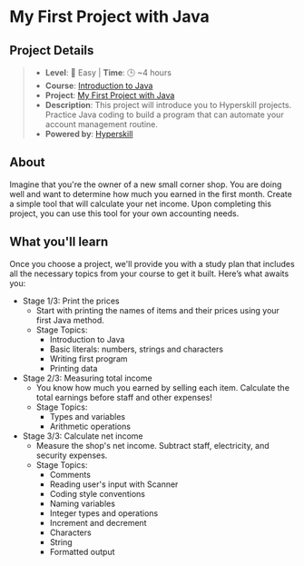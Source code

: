 # My First Project with Java

## Project Details
> - **Level**: 🌟 Easy | **Time**: 🕒 ~4 hours
> - **Course**: [Introduction to Java](https://hyperskill.org/courses/8-introduction-to-java)
> - **Project**: [My First Project with Java](https://hyperskill.org/projects/380?track=8)
> - **Description**: This project will introduce you to Hyperskill projects. Practice Java coding to build a program that can automate your
    account management routine.
> - **Powered by**: [Hyperskill](https://hyperskill.org/)

## About
Imagine that you're the owner of a new small corner shop. You are doing well and want to determine how much you earned 
in the first month. Create a simple tool that will calculate your net income. Upon completing this project, you can use 
this tool for your own accounting needs.

## What you'll learn
Once you choose a project, we'll provide you with a study plan that includes all the necessary topics from your course 
to get it built. Here’s what awaits you:

- Stage 1/3: Print the prices
  - Start with printing the names of items and their prices using your first Java method.
  - Stage Topics:
    - Introduction to Java
    - Basic literals: numbers, strings and characters
    - Writing first program
    - Printing data
- Stage 2/3: Measuring total income
  - You know how much you earned by selling each item. Calculate the total earnings before staff and other expenses!
  - Stage Topics:
    - Types and variables
    - Arithmetic operations
- Stage 3/3: Calculate net income
  - Measure the shop's net income. Subtract staff, electricity, and security expenses.
  - Stage Topics:
    - Comments
    - Reading user's input with Scanner
    - Coding style conventions
    - Naming variables
    - Integer types and operations
    - Increment and decrement
    - Characters
    - String
    - Formatted output